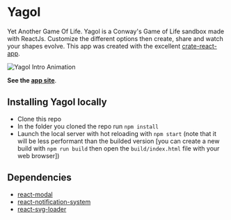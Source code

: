 # Yagol

Yet Another Game Of Life. Yagol is a Conway's Game of Life sandbox made with ReactJs. Customize the different options then create, share and watch your shapes evolve.
This app was created with the excellent [crate-react-app](https://github.com/facebook/create-react-app).

![Yagol Intro Animation](https://media.giphy.com/media/QfHUF4DU6HB9erASmv/giphy.gif "Yagol Intro Animation")

**See the [app site](http://sarcadass.github.io/yagol)**.


## Installing Yagol locally

- Clone this repo
- In the folder you cloned the repo run `npm install`
- Launch the local server with hot reloading with `npm start` (note that it will be less performant than the builded version [you can create a new build with `npm run build` then open the `build/index.html` file with your web browser])


## Dependencies

- [react-modal](https://github.com/reactjs/react-modal)
- [react-notification-system](https://github.com/igorprado/react-notification-system)
- [react-svg-loader](https://github.com/boopathi/react-svg-loader/tree/master/packages/react-svg-loader)
